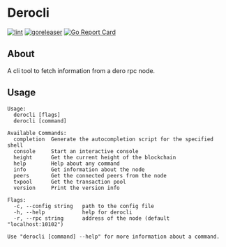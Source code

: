 # Derocli
[![lint](https://github.com/stratumfarm/derocli/actions/workflows/lint.yml/badge.svg)](https://github.com/stratumfarm/derocli/actions/workflows/lint.yml)
[![goreleaser](https://github.com/stratumfarm/derocli/actions/workflows/release.yml/badge.svg)](https://github.com/stratumfarm/derocli/actions/workflows/release.yml)
[![Go Report Card](https://goreportcard.com/badge/github.com/stratumfarm/derocli)](https://goreportcard.com/report/github.com/stratumfarm/derocli)

## About

A cli tool to fetch information from a dero rpc node.

## Usage
```
Usage:
  derocli [flags]
  derocli [command]

Available Commands:
  completion  Generate the autocompletion script for the specified shell
  console     Start an interactive console
  height      Get the current height of the blockchain
  help        Help about any command
  info        Get information about the node
  peers       Get the connected peers from the node
  txpool      Get the transaction pool
  version     Print the version info

Flags:
  -c, --config string   path to the config file
  -h, --help            help for derocli
  -r, --rpc string      address of the node (default "localhost:10102")

Use "derocli [command] --help" for more information about a command.
```